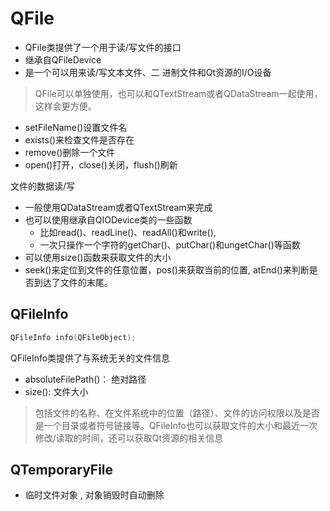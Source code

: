 # QFile

- QFile类提供了一个用于读/写文件的接口
- 继承自QFileDevice
- 是一个可以用来读/写文本文件、二 进制文件和Qt资源的I/O设备

> QFile可以单独使用，也可以和QTextStream或者QDataStream一起使用，这样会更方便。

- setFileName()设置文件名
- exists()来检查文件是否存在
- remove()删除一个文件
- open()打开，close()关闭，flush()刷新

文件的数据读/写

- 一般使用QDataStream或者QTextStream来完成
- 也可以使用继承自QIODevice类的一些函数
  - 比如read()、readLine()、readAll()和write(),
  - 一次只操作一个字符的getChar()、putChar()和ungetChar()等函数
- 可以使用size()函数来获取文件的大小
- seek()来定位到文件的任意位置，pos()来获取当前的位置, atEnd()来判断是否到达了文件的末尾。

## QFileInfo

```c++
QFileInfo info(QFileObject);
```

QFileInfo类提供了与系统无关的文件信息

- absoluteFilePath()： 绝对路径
- size(): 文件大小

> 包括文件的名称、在文件系统中的位置（路径）、文件的访问权限以及是否是一个目录或者符号链接等。QFileInfo也可以获取文件的大小和最近一次修改/读取的时间，还可以获取Qt资源的相关信息

## QTemporaryFile

- 临时文件对象 , 对象销毁时自动删除

